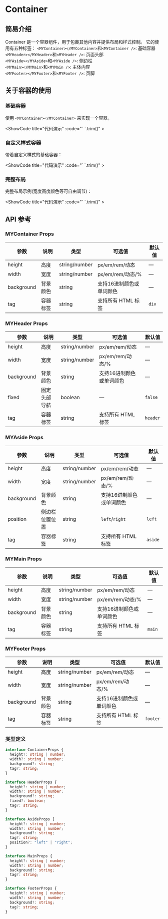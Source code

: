 # Container
## 简易介绍
Container 是一个容器组件，用于包裹其他内容并提供布局和样式控制。
它的使用有五种标签：
`<MYContainer></MYContainer>`和`<MYContainer />`: 基础容器<br />
`<MYHeader></MYHeader>`和`<MYHeader />`: 页面头部<br />
`<MYAside></MYAside>`和`<MYAside />`: 侧边栏<br />
`<MYMain></MYMain>`和`<MYMain />`: 主体内容<br />
`<MYFooter></MYFooter>`和`<MYFooter />`: 页脚<br />

## 关于容器的使用
### 基础容器
使用 `<MYContainer></MYContainer>` 来实现一个容器。

<ShowCode
  title="代码演示"
  :code="`
<template>
  <div style='border: 1px solid #2c2; padding: 15px; border-radius: 4px'>
    <h3>基础容器</h3>
    <MYContainer class='basic-container'>
      <p>这是一个基础容器</p>
    </MYContainer>
  </div>
</template>
  `.trim()"
>
  <template #demo>
    <div style="border: 1px solid #2c2; padding: 15px; border-radius: 4px">
      <h3>基础容器</h3>
      <MYContainer class="basic-container">
        <p>这是一个基础容器</p>
      </MYContainer>
    </div>
  </template>
</ShowCode>

### 自定义样式容器
带着自定义样式的基础容器：

<ShowCode
  title="代码演示"
  :code="`
<template>
  <div style='border: 1px solid #2c2; padding: 15px; border-radius: 4px'>
    <h3>带自定义样式的容器</h3>
    <MYContainer 
      height='300px' 
      width='80%' 
      background='#470303ff' 
      class='styled-container'
    >
      <p>自定义高度、宽度和背景色的容器</p>
    </MYContainer>
  </div>
</template>
  `.trim()"
>
  <template #demo>
    <div style="border: 1px solid #2c2; padding: 15px; border-radius: 4px">
      <h3>带自定义样式的容器</h3>
      <MYContainer height="300px" width="80%" background="#470303ff" class="styled-container">
        <p>自定义高度、宽度和背景色的容器</p>
      </MYContainer>
    </div>
  </template>
</ShowCode>

### 完整布局
完整布局示例(宽度高度颜色等可自由调节)：

<ShowCode
  title="代码演示"
  :code="`
<template>
  <div class='test-case'>
    <h3>完整布局</h3>
    <MYContainer height='200px' class='full-layout'>
      <MYHeader class='header' height='30px'>头部</MYHeader>
      <MYAside class='left-aside'>左侧边栏</MYAside>
      <MYMain class='main-content'>
        <p>主内容区域</p>
        <p>可以放置各种内容</p>
      </MYMain>
      <MYAside position='right' class='right-aside'>右侧边栏</MYAside>
      <MYFooter class='footer' height='30px'>页脚区域</MYFooter>
    </MYContainer>
  </div>
</template>
  `.trim()"
>
  <template #demo>
    <div class="test-case">
      <h3>完整布局</h3>
      <MYContainer height="200px" class="full-layout">
        <MYHeader class="header" height="30px">头部</MYHeader>
        <MYAside class="left-aside">左侧边栏</MYAside>
        <MYMain class="main-content">
          <p>主内容区域</p>
          <p>可以放置各种内容</p>
        </MYMain>
        <MYAside position="right" class="right-aside">右侧边栏</MYAside>
        <MYFooter class="footer" height="30px">页脚区域</MYFooter>
      </MYContainer>
    </div>
  </template>
</ShowCode>

## API 参考

### MYContainer Props

| 参数        | 说明         | 类型     | 可选值                              | 默认值  |
|------------|-------------|---------|-----------------------------------|--------|
| height     | 高度         | string/number | px/em/rem/动态        | —      |
| width      | 宽度         | string/number | px/em/rem/动态/%                     | —      |
| background | 背景颜色      | string  | 支持16进制颜色或单词颜色               | —      |
| tag        | 容器标签      | string  | 支持所有 HTML 标签                 | `div` |

### MYHeader Props
| 参数        | 说明         | 类型     | 可选值                              | 默认值  |
|------------|-------------|---------|-----------------------------------|--------|
| height     | 高度         | string/number | px/em/rem/动态        | —      |
| width      | 宽度         | string/number | px/em/rem/动态/%                     | —      |
| background | 背景颜色      | string  | 支持16进制颜色或单词颜色               | —      |
| fixed      | 固定头部导航         | boolean  |  —                    | `false` |
| tag        | 容器标签      | string  | 支持所有 HTML 标签                 | `header` |

### MYAside Props
| 参数        | 说明         | 类型     | 可选值                              | 默认值  |
|------------|-------------|---------|-----------------------------------|--------|
| height     | 高度         | string/number | px/em/rem/动态        | —      |
| width      | 宽度         | string/number | px/em/rem/动态/%                     | —      |
| background | 背景颜色      | string  | 支持16进制颜色或单词颜色               | —      |
| position   | 侧边栏位置位置         | string  | `left`/`right`                    | `left` |
| tag        | 容器标签      | string  | 支持所有 HTML 标签                 | `aside` |

### MYMain Props
| 参数        | 说明         | 类型     | 可选值                              | 默认值  |
|------------|-------------|---------|-----------------------------------|--------|
| height     | 高度         | string/number | px/em/rem/动态        | —      |
| width      | 宽度         | string/number | px/em/rem/动态/%                     | —      |
| background | 背景颜色      | string  | 支持16进制颜色或单词颜色               | —      |
| tag        | 容器标签      | string  | 支持所有 HTML 标签                 | `main` |

### MYFooter Props
| 参数        | 说明         | 类型     | 可选值                              | 默认值  |
|------------|-------------|---------|-----------------------------------|--------|
| height     | 高度         | string/number | px/em/rem/动态        | —      |
| width      | 宽度         | string/number | px/em/rem/动态/%                     | —      |
| background | 背景颜色      | string  | 支持16进制颜色或单词颜色               | —      |
| tag        | 容器标签      | string  | 支持所有 HTML 标签                 | `footer` |

### 类型定义

```typescript
interface ContainerProps {
  height?: string | number;
  width?: string | number;
  background?: string;
  tag?: string;
}

interface HeaderProps {
  height?: string | number;
  width?: string | number;
  background?: string;
  fixed?: boolean;
  tag?: string;
}

interface AsideProps {
  height?: string | number;
  width?: string | number;
  background?: string;
  tag?: string;
  position?: "left" | "right";
}

interface MainProps {
  height?: string | number;
  width?: string | number;
  background?: string;
  tag?: string;
}

interface FooterProps {
  height?: string | number;
  width?: string | number;
  background?: string;
  tag?: string;
}
```
<script setup>
import MYAside from '../../packages/components/container/src/aside.vue'
import MYContainer from '../../packages/components/container/src/container.vue'
import MYFooter from '../../packages/components/container/src/footer.vue'
import MYHeader from '../../packages/components/container/src/header.vue'
import MYMain from '../../packages/components/container/src/main.vue'
</script>